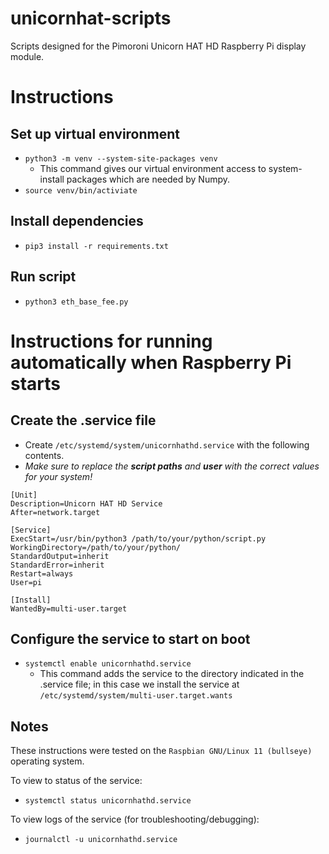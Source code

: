 # unicornhat-scripts
Scripts designed for the Pimoroni Unicorn HAT HD Raspberry Pi display module.

# Instructions

## Set up virtual environment

- `python3 -m venv --system-site-packages venv`
   - This command gives our virtual environment access to system-install packages which are needed by Numpy.
- `source venv/bin/activiate`

## Install dependencies
- `pip3 install -r requirements.txt`

## Run script
- `python3 eth_base_fee.py`


# Instructions for running automatically when Raspberry Pi starts

## Create the .service file
- Create `/etc/systemd/system/unicornhathd.service` with the following contents.
- _Make sure to replace the **script paths** and **user** with the correct values for your system!_
```
[Unit]
Description=Unicorn HAT HD Service
After=network.target

[Service]
ExecStart=/usr/bin/python3 /path/to/your/python/script.py
WorkingDirectory=/path/to/your/python/
StandardOutput=inherit
StandardError=inherit
Restart=always
User=pi

[Install]
WantedBy=multi-user.target
```

## Configure the service to start on boot
- `systemctl enable unicornhathd.service`
   - This command adds the service to the directory indicated in the .service file; in this case we install the service at `/etc/systemd/system/multi-user.target.wants`

## Notes

These instructions were tested on the `Raspbian GNU/Linux 11 (bullseye)` operating system.

To view to status of the service:
- `systemctl status unicornhathd.service`

To view logs of the service (for troubleshooting/debugging):
- `journalctl -u unicornhathd.service`